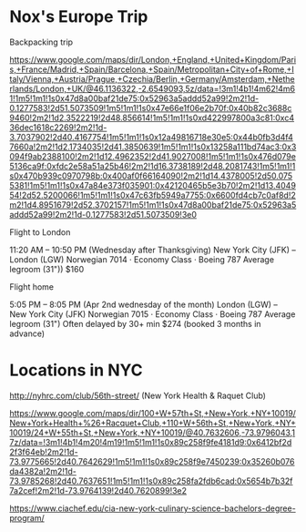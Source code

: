 # Nox's Europe Trip

Backpacking trip

https://www.google.com/maps/dir/London,+England,+United+Kingdom/Paris,+France/Madrid,+Spain/Barcelona,+Spain/Metropolitan+City+of+Rome,+Italy/Vienna,+Austria/Prague,+Czechia/Berlin,+Germany/Amsterdam,+Netherlands/London,+UK/@46.1136322,-2.6549093,5z/data=!3m1!4b1!4m62!4m61!1m5!1m1!1s0x47d8a00baf21de75:0x52963a5addd52a99!2m2!1d-0.1277583!2d51.5073509!1m5!1m1!1s0x47e66e1f06e2b70f:0x40b82c3688c9460!2m2!1d2.3522219!2d48.856614!1m5!1m1!1s0xd422997800a3c81:0xc436dec1618c2269!2m2!1d-3.7037902!2d40.4167754!1m5!1m1!1s0x12a49816718e30e5:0x44b0fb3d4f47660a!2m2!1d2.1734035!2d41.3850639!1m5!1m1!1s0x13258a111bd74ac3:0x3094f9ab2388100!2m2!1d12.4962352!2d41.9027008!1m5!1m1!1s0x476d079e5136ca9f:0xfdc2e58a51a25b46!2m2!1d16.3738189!2d48.2081743!1m5!1m1!1s0x470b939c0970798b:0x400af0f66164090!2m2!1d14.4378005!2d50.0755381!1m5!1m1!1s0x47a84e373f035901:0x42120465b5e3b70!2m2!1d13.404954!2d52.5200066!1m5!1m1!1s0x47c63fb5949a7755:0x6600fd4cb7c0af8d!2m2!1d4.8951679!2d52.3702157!1m5!1m1!1s0x47d8a00baf21de75:0x52963a5addd52a99!2m2!1d-0.1277583!2d51.5073509!3e0

Flight to London

11:20 AM – 10:50 PM (Wednesday after Thanksgiving)
New York City (JFK) – London (LGW)
Norwegian 7014 · Economy Class · Boeing 787
Average legroom (31"))
$160

Flight home

5:05 PM – 8:05 PM (Apr 2nd wednesday of the month)
London (LGW) – New York City (JFK)
Norwegian 7015 · Economy Class · Boeing 787
Average legroom (31")
Often delayed by 30+ min
$274 (booked 3 months in advance)

# Locations in NYC

http://nyhrc.com/club/56th-street/ (New York Health & Raquet Club)

https://www.google.com/maps/dir/100+W+57th+St,+New+York,+NY+10019/New+York+Health+%26+Racquet+Club,+110+W+56th+St,+New+York,+NY+10019/24+W+55th+St,+New+York,+NY+10019/@40.7632606,-73.9796043,17z/data=!3m1!4b1!4m20!4m19!1m5!1m1!1s0x89c258f9fe4181d9:0x6412bf2d2f3f64eb!2m2!1d-73.9775665!2d40.7642629!1m5!1m1!1s0x89c258f9e7450239:0x35260b076da4382a!2m2!1d-73.9785268!2d40.7637651!1m5!1m1!1s0x89c258fa2fdb6cad:0x5654b7b32f7a2cef!2m2!1d-73.9764139!2d40.7620899!3e2


https://www.ciachef.edu/cia-new-york-culinary-science-bachelors-degree-program/


